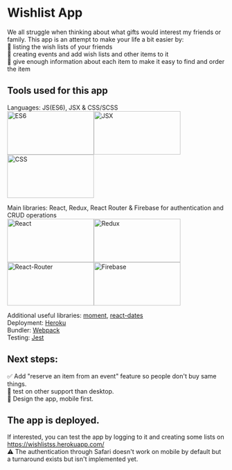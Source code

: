# Wishlist App

We all struggle when thinking about what gifts would interest my friends or family.
This app is an attempt to make your life a bit easier by:<br>
:page_with_curl: listing the wish lists of your friends <br>
:calendar: creating events and add wish lists and other items to it<br>
:convenience_store: give enough information about each item to make it easy to find and order the item

## Tools used for this app

Languages: JS(ES6), JSX & CSS/SCSS<br>
<img src="https://walde.co/wp-content/uploads/2016/05/es6-logo.png" alt="ES6" width="200px" height="100px"/><img src="https://cdn-images-1.medium.com/max/1200/1*G6rj2IevhkL3hxDWdFX9cg.png" alt="JSX" width="200px" height="100px"/><img src="https://appendto.com/wp-content/uploads/2016/05/css3-420x210.jpg" alt="CSS" width="200px" height="100px"/>

Main libraries: React, Redux, React Router & Firebase for authentication and CRUD operations <br>
<img src="http://www.jsweet.org/wp-content/uploads/2016/04/react-logo-300x289.png" alt="React" width="200px" height="100px"/><img src="https://react-etc.net/files/2018-03/redux-harmful.png" alt="Redux" width="200px" height="100px"/><img src="https://cdn-images-1.medium.com/max/1200/1*TKvlTeNqtkp1s-eVB5Hrvg.png" alt="React-Router" width="200px" height="100px"/><img src="https://cdn-images-1.medium.com/max/2000/0*DigfG6xRmNAuJ2To.png" alt="Firebase" width="200px" height="100px"/>

Additional useful libraries: <a href="https://momentjs.com/">moment</a>, <a href="https://github.com/airbnb/react-dates">react-dates</a><br>
Deployment: <a href="https://www.heroku.com/">Heroku</a><br>
Bundler: <a href="https://webpack.js.org/">Webpack</a><br>
Testing: <a href="https://facebook.github.io/jest/">Jest</a>

## Next steps:
:white_check_mark: Add "reserve an item from an event" feature so people don't buy same things.<br>
:runner: test on other support than desktop.<br>
:black_square_button: Design the app, mobile first.<br>

## The app is deployed.
If interested, you can test the app by logging to it and creating some lists on https://wishlistss.herokuapp.com/ <br>
:warning: The authentication through Safari doesn't work on mobile by default but a turnaround exists but isn't implemented yet.  
